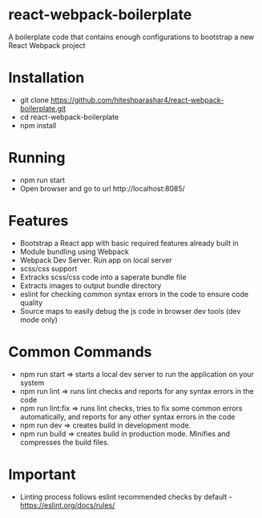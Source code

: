 # react-webpack-boilerplate
A boilerplate code that contains enough configurations to bootstrap a new React Webpack project

# Installation
- git clone https://github.com/hiteshparashar4/react-webpack-boilerplate.git
- cd react-webpack-boilerplate
- npm install

# Running
- npm run start
- Open browser and go to url http://localhost:8085/


# Features
- Bootstrap a React app with basic required features already built in
- Module bundling using Webpack
- Webpack Dev Server. Run app on local server
- scss/css support
- Extracks scss/css code into a saperate bundle file
- Extracts images to output bundle directory
- eslint for checking common syntax errors in the code to ensure code quality
- Source maps to easily debug the js code in browser dev tools (dev mode only)

# Common Commands
- npm run start => starts a local dev server to run the application on your system
- npm run lint => runs lint checks and reports for any syntax errors in the code
- npm run lint:fix => runs lint checks, tries to fix some common errors automatically, and reports for any other syntax errors in the code
- npm run dev => creates build in development mode.
- npm run build => creates build in production mode. Minifies and compresses the build files.

# Important
- Linting process follows eslint recommended checks by default - https://eslint.org/docs/rules/
